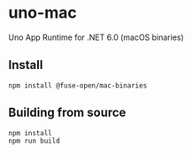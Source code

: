 # uno-mac

Uno App Runtime for .NET 6.0 (macOS binaries)

## Install

```shell
npm install @fuse-open/mac-binaries
```

## Building from source

```shell
npm install
npm run build
```
